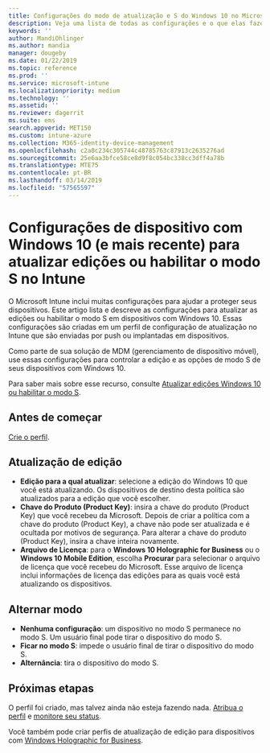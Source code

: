 ```yaml
---
title: Configurações do modo de atualização e S do Windows 10 no Microsoft Intune – Azure | Microsoft Docs
description: Veja uma lista de todas as configurações e o que elas fazem ao atualizar uma edição do Windows 10 em um dispositivo ou habilitar o modo S em um dispositivo usando um perfil de configuração de dispositivo no Microsoft Intune.
keywords: ''
author: MandiOhlinger
ms.author: mandia
manager: dougeby
ms.date: 01/22/2019
ms.topic: reference
ms.prod: ''
ms.service: microsoft-intune
ms.localizationpriority: medium
ms.technology: ''
ms.assetid: ''
ms.reviewer: dagerrit
ms.suite: ems
search.appverid: MET150
ms.custom: intune-azure
ms.collection: M365-identity-device-management
ms.openlocfilehash: c2a8c234c305744c48785763c87913c2635276ad
ms.sourcegitcommit: 25e6aa3bfce58ce8d9f8c054bc338cc3dff4a78b
ms.translationtype: MTE75
ms.contentlocale: pt-BR
ms.lasthandoff: 03/14/2019
ms.locfileid: "57565597"
---
```

# <a name="windows-10-and-newer-device-settings-to-upgrade-editions-or-enable-s-mode-in-intune"></a>Configurações de dispositivo com Windows 10 (e mais recente) para atualizar edições ou habilitar o modo S no Intune

O Microsoft Intune inclui muitas configurações para ajudar a proteger seus dispositivos. Este artigo lista e descreve as configurações para atualizar as edições ou habilitar o modo S em dispositivos com Windows 10. Essas configurações são criadas em um perfil de configuração de atualização no Intune que são enviadas por push ou implantadas em dispositivos.

Como parte de sua solução de MDM (gerenciamento de dispositivo móvel), use essas configurações para controlar a edição e as opções de modo S de seus dispositivos com Windows 10.

Para saber mais sobre esse recurso, consulte [Atualizar edições Windows 10 ou habilitar o modo S](edition-upgrade-configure-windows-10.md).

## <a name="before-you-begin"></a>Antes de começar

[Crie o perfil](edition-upgrade-configure-windows-10.md#create-the-profile).

## <a name="edition-upgrade"></a>Atualização de edição

- **Edição para a qual atualizar**: selecione a edição do Windows 10 que você está atualizando. Os dispositivos de destino desta política são atualizados para a edição que você escolher.
- **Chave do Produto (Product Key)**: insira a chave do produto (Product Key) que você recebeu da Microsoft. Depois de criar a política com a chave do produto (Product Key), a chave não pode ser atualizada e é ocultada por motivos de segurança. Para alterar a chave do produto (Product Key), insira a chave inteira novamente.
- **Arquivo de Licença**: para o **Windows 10 Holographic for Business** ou o **Windows 10 Mobile Edition**, escolha **Procurar** para selecionar o arquivo de licença que você recebeu do Microsoft. Esse arquivo de licença inclui informações de licença das edições para as quais você está atualizando os dispositivos.

## <a name="mode-switch"></a>Alternar modo

- **Nenhuma configuração**: um dispositivo no modo S permanece no modo S. Um usuário final pode tirar o dispositivo do modo S.
- **Ficar no modo S**: impede o usuário final de tirar o dispositivo do modo S.
- **Alternância**: tira o dispositivo do modo S.

## <a name="next-steps"></a>Próximas etapas

O perfil foi criado, mas talvez ainda não esteja fazendo nada. [Atribua o perfil](device-profile-assign.md) e [monitore seu status](device-profile-monitor.md).

Você também pode criar perfis de atualização de edição para dispositivos com [Windows Holographic for Business](holographic-upgrade.md).
